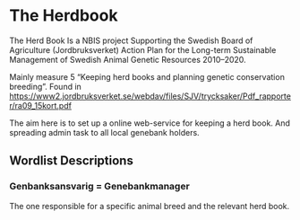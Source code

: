 # The Herdbook
The Herd Book Is a NBIS project Supporting the Swedish Board of Agriculture (Jordbruksverket) Action Plan for the Long-term
Sustainable Management of Swedish Animal Genetic Resources 2010–2020.

Mainly measure 5 “Keeping herd books and planning genetic conservation breeding”. Found in https://www2.jordbruksverket.se/webdav/files/SJV/trycksaker/Pdf_rapporter/ra09_15kort.pdf

The aim here is to set up a online web-service for keeping a herd book. And spreading admin task to all local genebank holders.

## Wordlist Descriptions

### Genbanksansvarig = Genebankmanager

The one responsible for a specific animal breed and the relevant herd book.

